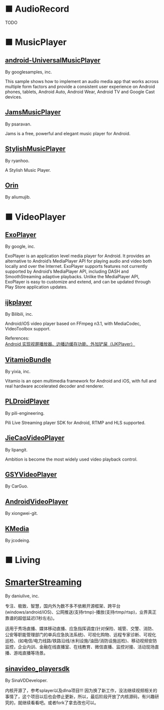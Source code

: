 # ■ AudioRecord

TODO

# ■ MusicPlayer

## [android-UniversalMusicPlayer](https://github.com/googlesamples/android-UniversalMusicPlayer)

By googlesamples, inc.

This sample shows how to implement an audio media app that works across multiple form factors and provide a consistent user experience on Android phones, tablets, Android Auto, Android Wear, Android TV and Google Cast devices.

## [JamsMusicPlayer](https://github.com/psaravan/JamsMusicPlayer)

By psaravan.

Jams is a free, powerful and elegant music player for Android. 

## [StylishMusicPlayer](https://github.com/ryanhoo/StylishMusicPlayer)

By ryanhoo.

A Stylish Music Player.

## [Orin](https://github.com/aliumujib/Orin)

By aliumujib.


# ■ VideoPlayer

## [ExoPlayer](https://github.com/google/ExoPlayer)

By google, inc.

ExoPlayer is an application level media player for Android. It provides an alternative to Android’s MediaPlayer API for playing audio and video both locally and over the Internet. ExoPlayer supports features not currently supported by Android’s MediaPlayer API, including DASH and SmoothStreaming adaptive playbacks. Unlike the MediaPlayer API, ExoPlayer is easy to customize and extend, and can be updated through Play Store application updates.

## [ijkplayer](https://github.com/Bilibili/ijkplayer)

By Bilibili, inc.

Android/iOS video player based on FFmpeg n3.1, with MediaCodec, VideoToolbox support.

References: [Android 实现视屏播放器、边播边缓存功能、外加铲屎（IJKPlayer）](http://www.jianshu.com/p/9fe377dd9750)

## [VitamioBundle](https://github.com/yixia/VitamioBundle)

By yixia, inc.

Vitamio is an open multimedia framework for Android and iOS, with full and real hardware accelerated decoder and renderer.

## [PLDroidPlayer](https://github.com/pili-engineering/PLDroidPlayer)

By pili-engineering.

Pili Live Streaming player SDK for Android, RTMP and HLS supported.

## [JieCaoVideoPlayer](https://github.com/lipangit/JieCaoVideoPlayer)

By lipangit.

Ambition is become the most widely used video playback control.

## [GSYVideoPlayer](https://github.com/CarGuo/GSYVideoPlayer)

By CarGuo.

## [AndroidVideoPlayer](https://github.com/xiongwei-git/AndroidVideoPlayer)

By xiongwei-git.

## [KMedia](https://github.com/jcodeing/KMedia)

By jcodeing.

# ■ Living

# [SmarterStreaming](https://github.com/daniulive/SmarterStreaming)

By daniulive, inc.

专注、极致、智慧，国内外为数不多不依赖开源框架、跨平台(windows/android/iOS)、公网推送(支持rtmp)-播放(支持rtmp/rtsp)，业界真正靠谱的超低延迟(1秒左右)。

适用于秀场直播、媒体移动直播、应急指挥调度(针对保险、城管、交警、消防、公安等职能管理部门的单兵应急执法系统)、可视化购物、远程专家诊断、可视化巡检、(如电信/电力线路/铁路沿线/水利设施/油田/消防设施巡检)、移动视频安防监控，企业内训、金融在线直播室、在线教育、微信直播、监控对接、活动现场直播、游戏直播等场景。

## [sinavideo_playersdk](https://github.com/SinaVDDeveloper/sinavideo_playersdk)

By SinaVDDeveloper.

内核开源了，参考splayer以及dlna项目!!! 因为换了新工作，没法继续视频相关的事情了，这个项目以后也会停止更新，所以，最后阶段开放了内核源码，有兴趣研究的，就继续看看吧。或者fork了拿去改也可以。
